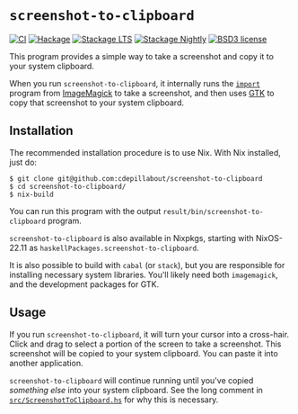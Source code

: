 
# `screenshot-to-clipboard`

[![CI](https://github.com/cdepillabout/screenshot-to-clipboard/actions/workflows/ci.yml/badge.svg)](https://github.com/cdepillabout/screenshot-to-clipboard/actions/workflows/ci.yml)
[![Hackage](https://img.shields.io/hackage/v/screenshot-to-clipboard.svg)](https://hackage.haskell.org/package/screenshot-to-clipboard)
[![Stackage LTS](http://stackage.org/package/screenshot-to-clipboard/badge/lts)](http://stackage.org/lts/package/screenshot-to-clipboard)
[![Stackage Nightly](http://stackage.org/package/screenshot-to-clipboard/badge/nightly)](http://stackage.org/nightly/package/screenshot-to-clipboard)
[![BSD3 license](https://img.shields.io/badge/license-BSD3-blue.svg)](./LICENSE)

This program provides a simple way to take a screenshot and copy it to your
system clipboard.

When you run `screenshot-to-clipboard`, it internally runs the
[`import`](https://imagemagick.org/script/import.php) program from
[ImageMagick](https://imagemagick.org) to take a screenshot, and then uses
[GTK](https://www.gtk.org/) to copy that screenshot to your system clipboard.

## Installation

The recommended installation procedure is to use Nix.  With Nix installed, just do:

```console
$ git clone git@github.com:cdepillabout/screenshot-to-clipboard
$ cd screenshot-to-clipboard/
$ nix-build
```

You can run this program with the output `result/bin/screenshot-to-clipboard` program.

`screenshot-to-clipboard` is also available in Nixpkgs, starting with
NixOS-22.11 as `haskellPackages.screenshot-to-clipboard`.

It is also possible to build with `cabal` (or `stack`), but you are responsible for
installing necessary system libraries.  You'll likely need both `imagemagick`,
and the development packages for GTK.

## Usage

If you run `screenshot-to-clipboard`, it will turn your cursor into a
cross-hair.  Click and drag to select a portion of the screen to take a
screenshot.  This screenshot will be copied to your system clipboard.  You can
paste it into another application.

`screenshot-to-clipboard` will continue running until you've copied _something
else_ into your system clipboard.  See the long comment in
[`src/ScreenshotToClipboard.hs`](./src/ScreenshotToClipboard.hs) for why this
is necessary.
